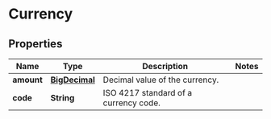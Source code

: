 
# Currency

## Properties
Name | Type | Description | Notes
------------ | ------------- | ------------- | -------------
**amount** | [**BigDecimal**](BigDecimal.md) | Decimal value of the currency. | 
**code** | **String** | ISO 4217 standard of a currency code. | 



